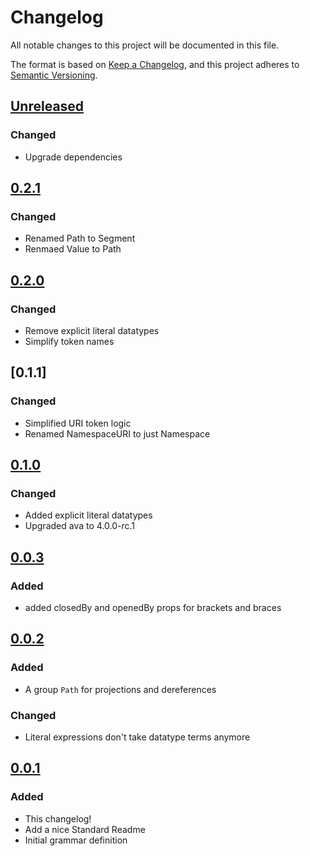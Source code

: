 # Changelog

All notable changes to this project will be documented in this file.

The format is based on [Keep a Changelog](https://keepachangelog.com/en/1.0.0/), and this project adheres to [Semantic Versioning](https://semver.org/spec/v2.0.0.html).

## [Unreleased]

### Changed

- Upgrade dependencies

## [0.2.1]

### Changed

- Renamed Path to Segment
- Renmaed Value to Path

## [0.2.0]

### Changed

- Remove explicit literal datatypes
- Simplify token names

## [0.1.1]

### Changed

- Simplified URI token logic
- Renamed NamespaceURI to just Namespace

## [0.1.0]

### Changed

- Added explicit literal datatypes
- Upgraded ava to 4.0.0-rc.1

## [0.0.3]

### Added

- added closedBy and openedBy props for brackets and braces

## [0.0.2]

### Added

- A group `Path` for projections and dereferences

### Changed

- Literal expressions don't take datatype terms anymore

## [0.0.1]

### Added

- This changelog!
- Add a nice Standard Readme
- Initial grammar definition

[unreleased]: https://github.com/underlay/lezer-tasl/compare/v0.2.1...HEAD
[0.2.1]: https://github.com/underlay/lezer-tasl/compare/v0.2.1
[0.2.0]: https://github.com/underlay/lezer-tasl/compare/v0.2.0
[0.1.0]: https://github.com/underlay/lezer-tasl/compare/v0.1.0
[0.0.3]: https://github.com/underlay/lezer-tasl/compare/v0.0.3
[0.0.2]: https://github.com/underlay/lezer-tasl/compare/v0.0.2
[0.0.1]: https://github.com/underlay/lezer-tasl/compare/v0.0.1
